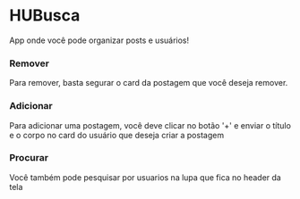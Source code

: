 # HUBusca

App onde você pode organizar posts e usuários!

### Remover

Para remover, basta segurar o card da postagem que você deseja remover.

### Adicionar

Para adicionar uma postagem, você deve clicar no botão '+' e enviar o título e o corpo no card do usuário que deseja criar a postagem

### Procurar

Você também pode pesquisar por usuarios na lupa que fica no header da tela
